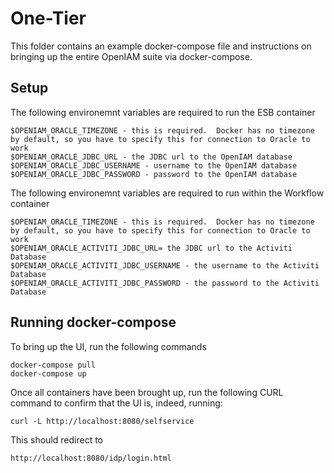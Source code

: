 # One-Tier

This folder contains an example docker-compose file and instructions on bringing up the entire OpenIAM suite via docker-compose.

## Setup

The following environemnt variables are required to run the ESB container

```
$OPENIAM_ORACLE_TIMEZONE - this is required.  Docker has no timezone by default, so you have to specify this for connection to Oracle to work
$OPENIAM_ORACLE_JDBC_URL - the JDBC url to the OpenIAM database
$OPENIAM_ORACLE_JDBC_USERNAME - username to the OpenIAM database
$OPENIAM_ORACLE_JDBC_PASSWORD - password to the OpenIAM database
```

The following environemnt variables are required to run within the Workflow container

```
$OPENIAM_ORACLE_TIMEZONE - this is required.  Docker has no timezone by default, so you have to specify this for connection to Oracle to work
$OPENIAM_ORACLE_ACTIVITI_JDBC_URL= the JDBC url to the Activiti Database
$OPENIAM_ORACLE_ACTIVITI_JDBC_USERNAME - the username to the Activiti Database
$OPENIAM_ORACLE_ACTIVITI_JDBC_PASSWORD - the password to the Activiti Database
```


## Running docker-compose

To bring up the UI, run the following commands
```
docker-compose pull
docker-compose up
```

Once all containers have been brought up, run the following CURL command to confirm that the UI is, indeed, running:

```
curl -L http://localhost:8080/selfservice
```

This should redirect to
```
http://localhost:8080/idp/login.html
```